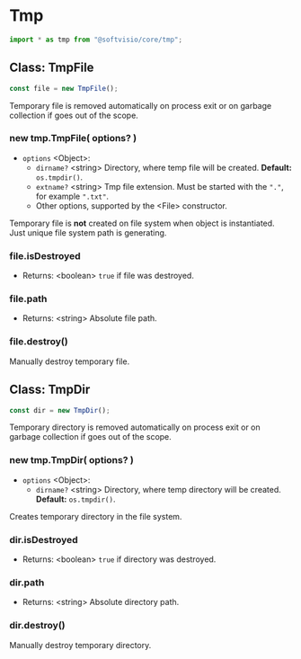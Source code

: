 # Tmp

```javascript
import * as tmp from "@softvisio/core/tmp";
```

## Class: TmpFile

```javascript
const file = new TmpFile();
```

Temporary file is removed automatically on process exit or on garbage collection if goes out of the scope.

### new tmp.TmpFile( options? )

-   `options` <Object\>:
    -   `dirname?` <string\> Directory, where temp file will be created. **Default:** `os.tmpdir()`.
    -   `extname?` <string\> Tmp file extension. Must be started with the `"."`, for example `".txt"`.
    -   Other options, supported by the <File\> constructor.

Temporary file is **not** created on file system when object is instantiated. Just unique file system path is generating.

### file.isDestroyed

-   Returns: <boolean\> `true` if file was destroyed.

### file.path

-   Returns: <string\> Absolute file path.

### file.destroy()

Manually destroy temporary file.

## Class: TmpDir

```javascript
const dir = new TmpDir();
```

Temporary directory is removed automatically on process exit or on garbage collection if goes out of the scope.

### new tmp.TmpDir( options? )

-   `options` <Object\>:
    -   `dirname?` <string\> Directory, where temp directory will be created. **Default:** `os.tmpdir()`.

Creates temporary directory in the file system.

### dir.isDestroyed

-   Returns: <boolean\> `true` if directory was destroyed.

### dir.path

-   Returns: <string\> Absolute directory path.

### dir.destroy()

Manually destroy temporary directory.
